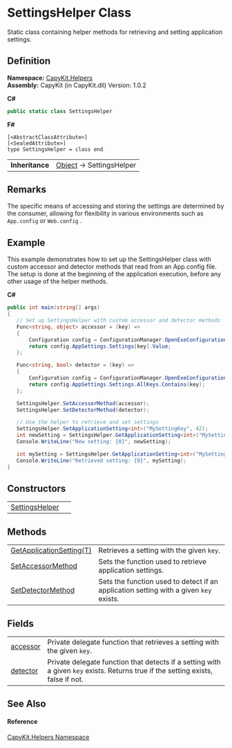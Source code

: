 # SettingsHelper Class


Static class containing helper methods for retrieving and setting application settings.



## Definition
**Namespace:** <a href="N_CapyKit_Helpers.md">CapyKit.Helpers</a>  
**Assembly:** CapyKit (in CapyKit.dll) Version: 1.0.2

**C#**
``` C#
public static class SettingsHelper
```
**F#**
``` F#
[<AbstractClassAttribute>]
[<SealedAttribute>]
type SettingsHelper = class end
```

<table><tr><td><strong>Inheritance</strong></td><td><a href="https://learn.microsoft.com/dotnet/api/system.object" target="_blank" rel="noopener noreferrer">Object</a>  →  SettingsHelper</td></tr>
</table>



## Remarks
The specific means of accessing and storing the settings are determined by the consumer, allowing for flexibility in various environments such as `App.config` or `Web.config` .

## Example
This example demonstrates how to set up the SettingsHelper class with custom accessor and detector methods that read from an App.config file. The setup is done at the beginning of the application execution, before any other usage of the helper methods. 

**C#**  
``` C#
public int main(string[] args)
{
   // Set up SettingsHelper with custom accessor and detector methods
   Func<string, object> accessor = (key) =>
   {
       Configuration config = ConfigurationManager.OpenExeConfiguration(ConfigurationUserLevel.None);
       return config.AppSettings.Settings[key].Value;
   };

   Func<string, bool> detector = (key) =>
   {
       Configuration config = ConfigurationManager.OpenExeConfiguration(ConfigurationUserLevel.None);
       return config.AppSettings.Settings.AllKeys.Contains(key);
   };

   SettingsHelper.SetAccessorMethod(accessor);
   SettingsHelper.SetDetectorMethod(detector);

   // Use the helper to retrieve and set settings
   SettingsHelper.SetApplicationSetting<int>("MySettingKey", 42);
   int newSetting = SettingsHelper.GetApplicationSetting<int>("MySettingKey");
   Console.WriteLine("New setting: {0}", newSetting);

   int mySetting = SettingsHelper.GetApplicationSetting<int>("MySettingKey");
   Console.WriteLine("Retrieved setting: {0}", mySetting);
}
```


## Constructors
<table>
<tr>
<td><a href="M_CapyKit_Helpers_SettingsHelper__cctor.md">SettingsHelper</a></td>
<td> </td></tr>
</table>

## Methods
<table>
<tr>
<td><a href="M_CapyKit_Helpers_SettingsHelper_GetApplicationSetting__1.md">GetApplicationSetting(T)</a></td>
<td>Retrieves a setting with the given <code>key</code>.</td></tr>
<tr>
<td><a href="M_CapyKit_Helpers_SettingsHelper_SetAccessorMethod.md">SetAccessorMethod</a></td>
<td>Sets the function used to retrieve application settings.</td></tr>
<tr>
<td><a href="M_CapyKit_Helpers_SettingsHelper_SetDetectorMethod.md">SetDetectorMethod</a></td>
<td>Sets the function used to detect if an application setting with a given <code>key</code> exists.</td></tr>
</table>

## Fields
<table>
<tr>
<td><a href="F_CapyKit_Helpers_SettingsHelper_accessor.md">accessor</a></td>
<td>Private delegate function that retrieves a setting with the given <code>key</code>.</td></tr>
<tr>
<td><a href="F_CapyKit_Helpers_SettingsHelper_detector.md">detector</a></td>
<td>Private delegate function that detects if a setting with a given <code>key</code> exists. Returns true if the setting exists, false if not.</td></tr>
</table>

## See Also


#### Reference
<a href="N_CapyKit_Helpers.md">CapyKit.Helpers Namespace</a>  
